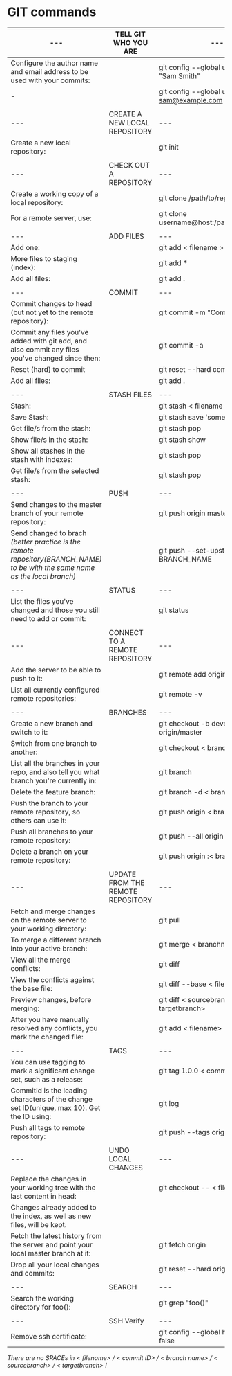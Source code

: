 # GIT commands

--- | TELL GIT WHO YOU ARE | ---
--- | --- | ---
Configure the author name and email address to be used with your commits: |  | git config --global user.name "Sam Smith"
-|  | git config --global user.email sam@example.com
  |   |   
--- | CREATE A NEW LOCAL REPOSITORY | ---
Create a new local repository: |  | git init
  |   |   
--- | CHECK OUT A REPOSITORY | ---
Create a working copy of a local repository: |  | git clone /path/to/repository
For a remote server, use: |  | git clone username@host:/path/to/repository
  |   |   
--- | ADD FILES | ---
Add one: |  | git add < filename >
More files to staging (index): |  | git add *
Add all files: |  | git add .
  |   |   
--- | COMMIT | ---
Commit changes to head (but not yet to the remote repository): |  | git commit -m "Commit message"
Commit any files you've added with git add, and also commit any files you've changed since then: |  | git commit -a
Reset (hard) to commit | | git reset --hard commit-N
Add all files: |  | git add .
  |   |  
--- | STASH FILES | ---
Stash: |  | git stash < filename >
Save Stash: |  | git stash save 'some_name'
Get file/s from the stash: |  | git stash pop
Show file/s in the stash: |  | git stash show
Show all stashes in the stash with indexes: |  | git stash pop
Get file/s from the selected stash: |  | git stash pop
  |   |   
--- | PUSH | ---
Send changes to the master branch of your remote repository: |  | git push origin master
Send changed to brach *(better practice is the remote repository(BRANCH_NAME) to be with the same name as the local branch)*  | | git push --set-upstream origin BRANCH_NAME
  |   |  
--- | STATUS | ---
List the files you've changed and those you still need to add or commit: |  | git status	
  |   |  
--- | CONNECT TO A REMOTE REPOSITORY | ---
Add the server to be able to push to it: |  | git remote add origin < server>
List all currently configured remote repositories: |  | git remote -v 
  |   |  
--- | BRANCHES | ---
Create a new branch and switch to it: |  | git checkout -b development origin/master
Switch from one branch to another: |  | git checkout < branchname>
List all the branches in your repo, and also tell you what branch you're currently in: |  | git branch
Delete the feature branch: |  | git branch -d < branchname>
Push the branch to your remote repository, so others can use it: |  | git push origin < branchname>
Push all branches to your remote repository: |  | git push --all origin
Delete a branch on your remote repository: |  | git push origin :< branchname>	
  |   |  
--- | UPDATE FROM THE REMOTE REPOSITORY | ---
Fetch and merge changes on the remote server to your working directory:	|  |	git pull
To merge a different branch into your active branch: |  | git merge < branchname>
View all the merge conflicts: |  | git diff
View the conflicts against the base file: |  | git diff --base < filename>
Preview changes, before merging: |  |git diff < sourcebranch> < targetbranch>
After you have manually resolved any conflicts, you mark the changed file: |  | git add < filename>
  |   |  
--- | TAGS | ---
You can use tagging to mark a significant change set, such as a release: |  | git tag 1.0.0 < commitID>
CommitId is the leading characters of the change set ID(unique, max 10). Get the ID using: |  | git log
Push all tags to remote repository: |  | git push --tags origin
  |   |  
--- | UNDO LOCAL CHANGES | ---
Replace the changes in your working tree with the last content in head: |  | git checkout -- < filename>
Changes already added to the index, as well as new files, will be kept.	|  | 
Fetch the latest history from the server and point your local master branch at it: |  | git fetch origin
Drop all your local changes and commits: |  | git reset --hard origin/master
  |   |  
--- | SEARCH | ---
Search the working directory for foo(): |  | git grep "foo()"
  |   |  
--- | SSH Verify | ---
Remove ssh certificate: |  | git config --global http.sslVerify false

*There are no SPACEs in < filename> / < commit ID> / < branch name> / < sourcebranch> / < targetbranch> !*
